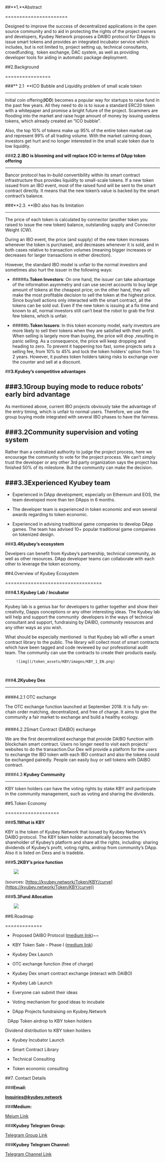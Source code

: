 ##**1.**Abstract


======================

Designed to improve the success of decentralized applications in the open source community and to aid in protecting the rights of the project owners and developers, Kyubey Network proposes a DAIBO protocol for DApps to issue smart tokens and provides an integrated incubator service which includes, but is not limited to, project setting up, technical consultants, crowdfunding,  token exchange, DAC system, as well as providing developer tools for aiding in automatic package deployment.

  

##2.Background


================

  

###** 2.1  **ICO Bubble and Liquidity problem of small scale token


----------------------------------------------------------------------

Initial coin offering(**ICO**) becomes a popular way for startups to raise fund in the past few years. All they need to do is to issue a standard ERC20 token with a whitepaper and promise a bright future of the project. Scammers are flooding into the market and raise huge amount of money by issuing useless tokens, which already created an “ICO bubble”.

  

Also, the top 10% of tokens make up 95% of the entire token market cap and represent 99% of all trading volume. With the market calming down, investors get hurt and no longer interested in the small scale token due to low liquidity.

  

###**2.2.IBO is blooming and will replace ICO in terms of DApp token offering**


--------------------------------------------------------------------------------

Bancor protocol has in-build convertibility within its smart contract infrastructure thus provides liquidity to small-scale tokens. If a new token issued from an IBO event, most of the raised fund will be sent to the smart contract directly. It means that the new token’s value is backed by the smart contract’s balance.

  

###**2.3. **IBO also has its limitation


--------------------------------------------

  

The price of each token is calculated by connector (another token you raised to issue the new token) balance, outstanding supply and Connector Weight (CW).

  

During an IBO event, the price (and supply) of the new token increases whenever the token is purchased, and decreases whenever it is sold, and in both cases relative to transaction volumes (meaning bigger increases or decreases for larger transactions in either direction).

  

However, the standard IBO model is unfair to the normal investors and sometimes also hurt the issuer in the following ways:

  

*   #####a.**Token Investors**:
On one hand, the issuer can take advantage of the information asymmetry and can use secret accounts to buy large amount of tokens at the cheapest price; on the other hand, they will make the most profitable decision to sell the token at the highest price. Since buy/sell actions only interacted with the smart contract, all the tokens can be sold out. Even if the new token is issuing at a fix time and known to all, normal investors still can’t beat the robot to grab the first few tokens, which is unfair.

  

*   #####b.**Token Issuers**:
In this token economy model, early investors are more likely to sell their tokens when they are satisfied with their  profit. When selling is largely more than buying, the price will drop ,resulting in panic selling. As a consequence, the price will keep dropping and heading to zero. To prevent it happening too fast, some projects sets a selling fee, from 10% to 45% and lock the token holders’ option from 1 to 2 years. However, it pushes token holders taking risks to exchange over the counter and sell at a discount.

  

##**3.Kyubey’s competitive advantages**

### 

###**3.1Group buying mode to reduce robots’ early bird advantage**
--------------------------------------------

As mentioned above, current IBO projects obviously take the advantage of the entry timing, which is unfair to normal users. Therefore, we use the group buying mode integrated with several IBO phases to have the fairness.

###**3.2Community supervision and voting system**
--------------------------------------------

Rather than a centralized authority to judge the project process, here we encourage the community to vote for the project process. We can’t simply trust the developer or any other 3rd party organization says the project has finished 50% of its milestone. But the community can make the decision.

###**3.3Experienced Kyubey team**
--------------------------------------------

*   Experienced in DApp development, especially on Ethereum and EOS, the team developed more than ten DApps in 6 months.
    

*   The developer team is experienced in token economic and won several awards regarding to token economic.
    

*   Experienced in advising traditional game companies to develop DApp games. The team has advised 10+ popular traditional game companies on tokenized design.      
    

###**3.4Kyubey’s ecosystem**

Develpers can benefit from Kyubey’s partnership, technical community, as well as other resources. DApp developer teams can collaborate with each other to leverage the token economy.

  

##4.Overview of Kyubey Ecosystem


==================================

###**4.1.Kyubey Lab / Incubator**


----------------------------------

Kyubey lab is a genius bar for developers to gather together and show their creativity, Dapps conceptions or any other interesting ideas.  The Kyubey lab will help and support the community  developers in the ways of technical consultant and support, fundraising by  DAIBO, community resources and any other ways as you wish.

What should be especially mentioned  is that  Kyubey lab will offer a smart contract library to the public. The library will collect most of smart contracts which have been tagged and code reviewed by our professtional audit team. The community can use the contracts to create their products easily.

         ![img](/token_assets/KBY/images/KBY_1_EN.png)
   


###**4.2Kyubey Dex**


---------------------

### 

####4.2.1  OTC exchange

The OTC exchange function launched at September 2018. It is fully on-chain order matching, decentralized, and free of charge. It aims to give the community a fair market to exchange and build a healthy ecology.

### 

####4.2.2Smart Contract (DAIBO) exchange

We are the first decentralized exchange that provide DAIBO function with blockchain smart contract.  Users no longer need to visit each projects’ websites to do the transaction.Our Dex will provide a platform for the users to exchange the IBO token with each IBO contract and also the tokens could be exchanged pairedly.  People can easily buy or sell tokens with DAIBO contract.

  

####4.3 **Kyubey Community**


----------------------------

KBY token holders can have the voting rights by stake KBY and participate in the community management, such as voting and sharing the dividends.

  

##5.Token Economy


===================

###**5.1What is KBY**

KBY is the token of Kyubey Network that issued by Kyubey Network’s DAIBO protocol. The KBY token holder automatically becomes the shareholder of Kyubey’s platform and share all the rights, including: sharing dividends of Kyubey’s profit, voting rights, airdrop from community’s DApp. Also it is listed on Dexs and is tradeble.

  

###**5.2KBY’s price function**

       ![](https://i.loli.net/2018/11/01/5bdb06784b81b.png)      

(sources: [https://kyubey.network/Token/KBY/curve](https://kyubey.network/Token/KBY/curve))

###**5.3Fund Allocation**

       ![](https://i.loli.net/2018/11/01/5bdb071389765.png)      
  

##6.Roadmap


=============


*   Proposed DAIBO Protocol ([medium link](https://medium.com/@kyubeynetwork/is-daibo-a-better-algorithm-to-issue-dapp-token-d21be380f81c))~~
    

*   KBY Token Sale – Phase I ([medium link](https://medium.com/@kyubeynetwork/the-first-daibo-on-kyubey-network-sold-out-in-twenty-minutes-c4dea2524b4a))
    

*   Kyubey Dex Launch
    

*   OTC exchange function (free of charge)
    

*   Kyubey Dex smart contract exchange (interact with DAIBO)
    

*   Kyubey Lab Launch
    

*   Everyone can submit their ideas
    

*   Voting mechanism for good ideas to incubate
    

*   DApp Projects fundraising on Kyubey.Network
    

  DApp Token airdrop to KBY token holders

  Dividend distribution to KBY token holders 

*   Kyubey Incubator Launch
    

*   Smart Contract Library
    

*   Technical Consulting
    

*   Token economic consulting
    

  

##7.  Contact Details
    

###**Email:**

**Inquiries@kyubey.network**

###**Medium:**

[Meium Link](https://medium.com/@kyubeynetwork/)

###**Kyubey Telegram Group:**

[Telegram Group Link](https://t.me/Kyubey_Network)

###**Kyubey Telegram Channel:**

[Telegram Channel Link](https://t.me/Kyubey\_Network\_Announcement)
